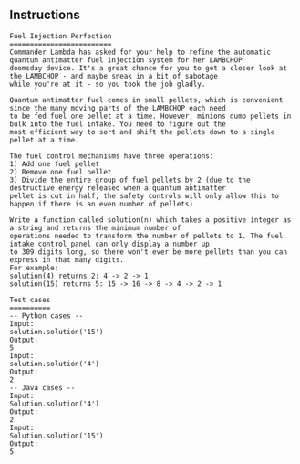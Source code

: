 ## Instructions		
	Fuel Injection Perfection
	=========================
	Commander Lambda has asked for your help to refine the automatic quantum antimatter fuel injection system for her LAMBCHOP 
	doomsday device. It's a great chance for you to get a closer look at the LAMBCHOP - and maybe sneak in a bit of sabotage 
	while you're at it - so you took the job gladly.

	Quantum antimatter fuel comes in small pellets, which is convenient since the many moving parts of the LAMBCHOP each need 
	to be fed fuel one pellet at a time. However, minions dump pellets in bulk into the fuel intake. You need to figure out the 
	most efficient way to sort and shift the pellets down to a single pellet at a time.
	
	The fuel control mechanisms have three operations:
	1) Add one fuel pellet
	2) Remove one fuel pellet
	3) Divide the entire group of fuel pellets by 2 (due to the destructive energy released when a quantum antimatter 
	pellet is cut in half, the safety controls will only allow this to happen if there is an even number of pellets)
	
	Write a function called solution(n) which takes a positive integer as a string and returns the minimum number of 
	operations needed to transform the number of pellets to 1. The fuel intake control panel can only display a number up 
	to 309 digits long, so there won't ever be more pellets than you can express in that many digits.
	For example:
	solution(4) returns 2: 4 -> 2 -> 1
	solution(15) returns 5: 15 -> 16 -> 8 -> 4 -> 2 -> 1
	
	Test cases
	==========
	-- Python cases --
	Input:
	solution.solution('15')
	Output:
	5
	Input:
	solution.solution('4')
	Output:
	2
	-- Java cases --
	Input:
	Solution.solution('4')
	Output:
	2
	Input:
	Solution.solution('15')
	Output:
	5
	
